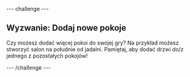 \--- challenge \---

## Wyzwanie: Dodaj nowe pokoje

Czy możesz dodać więcej pokoi do swojej gry? Na przykład możesz stworzyć salon na południe od jadalni. Pamiętaj, aby dodać drzwi do/z jednego z pozostałych pokojów!

\--- /challenge \---